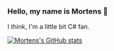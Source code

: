 ### Hello, my name is Mortens 👋

I think, I'm a little bit C# fan.

[![Mortens's GitHub stats](https://github-readme-stats.vercel.app/api?username=Mortens4444&theme=merko)](https://github.com/Mortens4444/github-readme-stats)

<!--
**Mortens4444/Mortens4444** is a ✨ _special_ ✨ repository because its `README.md` (this file) appears on your GitHub profile.

Here are some ideas to get you started:

- 🔭 I’m currently working on ...
- 🌱 I’m currently learning ...
- 👯 I’m looking to collaborate on ...
- 🤔 I’m looking for help with ...
- 💬 Ask me about ...
- 📫 How to reach me: ...
- 😄 Pronouns: ...
- ⚡ Fun fact: ...
-->
